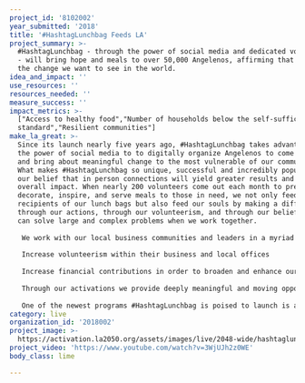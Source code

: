 ```yaml
---
project_id: '8102002'
year_submitted: '2018'
title: '#HashtagLunchbag Feeds LA'
project_summary: >-
  #HashtagLunchbag - through the power of social media and dedicated volunteers
  - will bring hope and meals to over 50,000 Angelenos, affirming that we can be
  the change we want to see in the world.
idea_and_impact: ''
use_resources: ''
resources_needed: ''
measure_success: ''
impact_metrics: >-
  ["Access to healthy food","Number of households below the self-sufficiency
  standard","Resilient communities"]
make_la_great: >-
  Since its launch nearly five years ago, #HashtagLunchbag takes advantage of
  the power of social media to to digitally organize Angelenos to come together
  and bring about meaningful change to the most vulnerable of our communities.
  What makes #HashtagLunchbag so unique, successful and incredibly popular is
  our belief that in person connections will yield greater results and greater
  overall impact. When nearly 200 volunteers come out each month to prepare,
  decorate, inspire, and serve meals to those in need, we not only feed the
  recipients of our lunch bags but also feed our souls by making a difference
  through our actions, through our volunteerism, and through our belief that we
  can solve large and complex problems when we work together.
   
   We work with our local business communities and leaders in a myriad of fields to bring awareness of the important work we perform. We provide businesses with a number of opportunities to engage in #HashtagLunchbag activations and encourage them to promote our efforts in alignment with their corporate social responsibilities. Such efforts are typically tied into two major elements:
   
   Increase volunteerism within their business and local offices
   
   Increase financial contributions in order to broaden and enhance our impact
   
   Through our activations we provide deeply meaningful and moving opportunities for volunteers to tackle large scale challenges like food insecurity. 
   
   One of the newest programs #HashtagLunchbag is poised to launch is a voter registration component to increase voter turnout and participation within our volunteer groups. We believe that civic engagement is directly tied to an informed citizenry that is crucial in bringing about change to large scale and complex programs within our city and communities.
category: live
organization_id: '2018002'
project_image: >-
  https://activation.la2050.org/assets/images/live/2048-wide/hashtaglunchbag-powered-by-living-through-giving-foundation-501c3-nonprofit.jpg
project_video: 'https://www.youtube.com/watch?v=3WjUJh2z0WE'
body_class: lime

---
```

